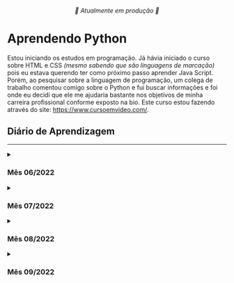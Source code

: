 <h6 align="center"> 🚧 Atualmente em produção 🚧 </h6>
<h1> Aprendendo Python </h1>

Estou iniciando os estudos em programação.
Já hávia iniciado o curso sobre HTML e CSS _(mesmo sabendo que são linguagens de marcação)_ pois eu estava querendo ter como próximo passo aprender Java Script. Porém, ao pesquisar sobre a linguagem de programação, um colega de trabalho comentou comigo sobre o Python e fui buscar informações e foi onde eu decidi que ele me ajudaria bastante nos objetivos de minha carreira profissional conforme exposto na bio.
<a> Este curso estou fazendo através do site: <https://www.cursoemvideo.com/>.</a>

<h2>Diário de Aprendizagem</h2>

---
<details>
<summary><h3>Mês 06/2022</h3></summary>
<details>   
   <summary>03/06/2022</summary>
   
* Aprendi como subir finalmente do PyCharm para o GitHub, eu havia feito sem querer inicialmente, mas agora entendi como funciona a ferramenta.
* Aprendi a estilizar um pouco melhor o GitHub para ficar mais amigável aos parceiros que quiserem colaborar comigo. _(Sejam todos bem vindos)_
</details>

<details>   
   <summary>04/06/2022</summary>

* Por não ter conseguido resolver o exercício 86 e 87 tão satisfatóriamente quanto eu gostaria, eu decidi reassistir às aulas 17 e 18 do curso em vídeo. (Assisti também alguns exercícios pois dentro dos exercícios às vezes o professor insere informações importantes.)
    * Aula 17: [link para a aula](<https://www.cursoemvideo.com/curso/python-3-mundo-3/aulas/listas-em-python/modulos/listas-parte-1/>)
    * Aula 18: [link para a aula](<https://www.cursoemvideo.com/curso/python-3-mundo-3/aulas/listas-em-python/modulos/listas-parte-2/>)
* Entendi que meu erro no exercício 86 foi de não deixar preparada a variável "matriz_numeros" já com os números zerados, devendo serem só substituídos. Pois por mais que o professor guanabara tivesse dito, eu tentei (teimosamente) inserir as informações com o método <code>.append()</code>, visto que eu não havia preenchido a variável com "0".
* Foi importante também que por falta de praticar a manipulação de string's eu havia esquecido como deixar um resultado da forma como eu quero como por exemplo o resultado ser em 5 caractéres e centralizado, usando o comando <code>:^5</code>.
</details>

<details>   
   <summary>08/06/2022</summary>

* No final de semana do dia 04/06, fiquei bastante ruim com uma gripe muito forte. Até suspeitei de COVID, mas graças a Deus o resultado foi negativo para a doença mas vamos lá, sem chorumelas!
* Na atualização de hoje é que fui cair na real que a variável <code>matriz_numeros[l][c]</code> onde <code>[l][c]</code> trata-se dos respectivos índices dos valores da variável. Depois que entendi isso ficou mais fácil, mesmo assim, precisei assistir o vídeo da resolução do exercício mais uma vez para consertar alguns erros. Identifiquei também que cada vez que faço comentários sobre cada passo, consigo absorver melhor o conhecimento do que estou fazendo.
* Estou também apendendo e mexer no aplicativo notion do site <notion.so>, muito bacana. Dá pra fazer muita coisa nele!
</details>

<details>   
   <summary>18/06/2022</summary>

* Fiquei bastante dia sem estudar e isso me deixou muito triste comigo mesmo, me mantenho empenhado em aprender, porém, a desculpa dessa vez foi a visita de meu pai que chegou de viagem e como vejo ele poucas vezes no ano, dei prioridade a ele.
* Hoje finalizei os exercícios 088 e 089. Fiquei bravo comigo mesmo pois percebi que fiz o exercício 088 mais copiando do que de fato aprendendo, sorte a minha que me exijo bastante comentando cada string o que me ajuda a absorver as informações.
* No Exercício 088: Apesar de copiar, pode reparar que fiz ao meu modo o que deu um toque de originalidade. Eu havia me esquecido do detalhe em fazer a cópia da lista que usa o serguinte termo <code>[:]</code>. Isso é muito importante na manipulação das listas. Esse termo quer dizer cópia e se assemelha bastante à manipulação de strings onde ao ter uma string qualquer com uma informação, podemos colocar que queremos do índice 3 até o índice 5 <code>[3:5]</code> ou do índice 4 até o final da string <code>[4:]</code>.
* No Exercício 089: Pode observar que fiz ao meu modo, onde gostei mais da minha solução à solução do prof. Guanabara, pois pude praticar mais a manipulação das listas e, mesmo que na lista composta dele tenha uma lista a mais, eu conseguiria inseri-la com facilidade. Só não fiz por não me parecer lógico criá-la (sei que se trata de exercício, mas achei que dessa forma pratiquei mais).
* Gostei também de relembrar a manipulação das strings, visto que tenho quase "toc" por ver tabelas desorganizadas. 
```Python
print(f'{i:<4}{a[0]:<15}{a[3]:>4.1f}')
```
</details>

<details>   
   <summary>20/06/2022</summary>

* Hoje consegui somente assistir a aula 19 do curso de Python do curso em vídeo, fiz diversas anotações das quais vou compartilhar com vocês aqui embaixo.
    * Link para a [Aula 19](https://www.cursoemvideo.com/curso/python-3-mundo-3/aulas/dicionarios-em-python/modulos/dicionarios/)


<h5>Dicionário</h5>

* Os dicionários são descritos em <code>{}</code>.

* Para adicionar novas chaves (keys) à lista com dicionários, não é necessário usar o <code>append()</code>, basta declarar o novo elemento como no exemplo:

```Python
In[]
dados = {'nome': 'Thiago', 'idade': 35}
dados['sexo'] = 'M'
print(dados)

Out[]
{'nome': 'Thiago', 'idade': 35, 'sexo': 'M'}
```

* Para remover os dados, podemos usar o parâmetro <code>del()</code>.

```Python
In[]
dados = {'nome': 'Thiago', 'idade': 35, 'sexo': 'M'}
dados del ['idade']

print(dados)

Out[]
{'nome': 'Thiago', 'sexo': 'M'}
``` 

* Outra forma de se fazer um dicionário é:

```Python
filme = {'título = Stars Wars
         'ano' = 1977
         'diretor' = 'Geroge Lucas'}
```
O elementos como ‘título’, ‘ano’ e ‘diretor’, são conhecidos no python como chaves (Key’s)

* É importante identificarmos as diferenças entre: Values, Keys e Items. Conforme demonstrações baixo:
  * <code>Values</code>, são as infomações de dentro das keys
  * As <code>Keys</code> são semelhantes aos índices em uma lista.
  * Os <code>Items</code> são todas as informações da lista como Keys e Values. São muito bem utilizadas nas estruturas de repetições.
  
* Nas estruturas de repetições, podemos misturar as 3 formas de estruturas (tuplas, listas e dicionários) podendo ser criado criado uma lista de locadoras (por exemplo) e cada índice dessa lista possuir um dicionário com Keys informando o título, o ano e o diretor.
  
Ou seja um <code>print()</code> nessa estrutura seria da seguinte maneira:

```Python
locadora = [{'titulo': 'Star Wars', 'ano': 1977, 'diretor': 'George Lucas'}, {{'titulo': 'Avangers', 'ano': 2012, 'diretor': 'Joss Whedon'}

In[]
print(locadora[0]['ano'])
print(locadora[1]['titulo'])

Out[]
1977
Avangers
```
 
* No caso de criar cópias de dicionários ou inserir um dicionário dentro de uma lista, temos que fazer da seguinte maneira:

```Python
In[]

estado = dict()  # Cria o dicionário "estado".
brasil = list()  # Cria uma lista "brasil".

for c in range(3):  # Laço de repetição para receber inputs
    estado['uf'] = str(input('Unidade Federativa: '))  # Captura informação para inserir dentro do dicionário "estado" na key 'uf'.
    estado['sigla'] = str(input('Sigla do estado: '))  # Captura informação para inserir dentro do dicionario " estado na key 'sigla'.
    brasil.append(estado.copy())  # INSERE UMA CÓPIA DO ESTADO DENTRO DA LISTA BRASIL. ANTES QUANDO INSERIAMOS UMA LISTA DENTRO DA OUTRA USÁVAMOS O FATIAMENTO DE STRING [:].
    
for e in brasil:  # Cria laço de repetição para ler dentro da lista brasil.
    for u, s in e.items():  # Cria laço de repetição para ler dentro dos dicionários que estão dentro da lista brasil (utilizo o "e" e não o estado, pois ele está subordinado (identado) ao "for" acima.)
        print(f'O campo {u} tem valor {s}')  # Imprime os resultados dos dicionários em f'string.


Terminal[]

Unidade Federativa: "MATO GROSSO"
Sigla do estado: "MT"
Unidade Federativa: "SÃO PAULO"
Sigla do estado: "SP"
Unidade Federativa: "ACRE"
Sigla do estado: "AC"

Out[]

O campo uf tem valor MATO GROSSO
O campo sigla tem valor MT
O campo uf tem valor SÃO PAULO
O campo sigla tem valor SP
O campo uf tem valor ACRE
O campo sigla tem valor AC

```
Como podemos observar no caso de listas usávamos o fatiamento de string que demosntra o total da string <code>[:]</code>. Para dicionários usa o métido próprio chamado <code>copy()</code>.

*  Aprendi também a realçar blocos de código em _markdown_, para ficar mais amigável o entendimento com vocês. Muito legal.
</details>

<details>   
   <summary>25/06/2022</summary>

* Hoje somente criei os exercícios, nem tentei executá-los pois tive um dia bastante corrido e gostaria de ao menos ter deixado isso pronto hoje. Sei que foi bastante rapido, porém, me comprometo no próximo commit ter um progresso melhor.
</details>

<details>   
   <summary>26/06/2022</summary>

* Na resolução dos exercícios de hoje, fiz com facilidade o exercício 090, porém o 091 tive dificuldades pois além do professor ensinar um novo import, eu estava tentando criar dicionários com nome e jogo para depois inserir no dicionário, como não consegui, tentei fazer como na explicação da aula 19 e fazer como lista, porém, sem sucesso.
Mas pude perceber que não é o caminho totalmente errado, pois no import do <code>operator</code>, ele tranforma o dicionário em lista, pois inicialmente o prof. Guanabara até chegou de orientar a colocar o "ranking" como dicionário e o <code>operator</code> transformou o dicionário em lista. Com isso, me despertou a curiosidade de fazer como eu estava imaginando, bater um pouco a cabeça e tentar concluir o exercício como fiz inicialmente e depois usar o método <code>sort()</code> na lista de cada jogada.
</details>

<details>   
   <summary>28/06/2022</summary>

* Hoje senti muita facilidade em ambos os exercícios:
    * Exercício 092:
    * Notei que o prof. Guanabara, utilizou um import diferente do que vinha utilizando como aconteceu nos exercícios 032 e 039 (não li sobre o import do <code>datetime</code> que ele utilizou dessa vez);
    * Notei também que fiz codei diferente dele, conforme abaixo.
```python
Prof_Guanabara[]
trabalhador = dict()
trabalhador['nome'] = str(input('Nome: '))
...

Thiago[]
trabalhador = {'nome': str(input('Nome: ')).strip().upper(),
               'idade': date.today().year - int(input('Ano de nascimento: ')),
               'ctps': int(input('Nº CTPS (0 se não tem): '))}

```
   
   * Exercício 093:
      * Fizemos um pouco diferentes, porém dessa vez, gostei mais da minha solução, visto que tive a atenção de enumerar para o usuário preencher no relatório a informação da primeira partida mostrando o número 1 e o prof. fez mostrando o índice da lista (deu mólim professor. rsrsrs. Abçs).
      * Outro detalhe que gostei mais também, foi que no último _print_, pude treinar utilizando a toda a parte do fatiamento mesclando key com chave. Foi muito legal.
</details>
</details>


<details>
  
<summary><h3>Mês 07/2022</h3></summary>
<details>
   <summary>02/07/2022</summary>

* Solucionei o exercício 094. Foi muito divertido resolver ele, apesar de quebrar um pouco a cabeça. A primeira parte que foi de escrever o programa em si, foi até facil, fazendo as validações e tudo mais.

* Na hora de imprirmir os resultados foi que quebrei um pouco mais a cabeça, foi bom que aprendi sozinho uma forma diferente da que o prof. Guanabara ensina e gostei de fazê-lo dessa forma, por isso até permaneci desse jeito.
</details>

<details>
   <summary>13/07/2022</summary>
   
* Assisti a aula 20 do mundo 3 do curso em vídeo, muito bom aprendi sobre funções sem parâmetros, com parâmetros e com listas.
    * Segue link para [Aula 20](<https://www.cursoemvideo.com/curso/python-3-mundo-3/aulas/funcoes-em-python/modulos/funcoes-parte-1/>)

* Compartilhando o aprendizado...
    * Para criar uma função basta chamar o método <code>def()</code>, simples assim e assim criar diversas *rotinas* que o programa irá te ajudar fazer.

* Função sem Parâmetros: Para chamar uma função sem parâmetros, basta chamar o método <code>def()</code>, descrever o nome da função, colocar os <code>()</code> e abaixo e aninhado (identado), programar a função a ser criada. Ex:
        
```python
IN[]

def lin():
print('-' * 30)
# O Python pede duas linhas após as funções


lin()
print('  THIAGO PINTO É BOM ')
lin()

OUT[]
------------------------------
  THIAGO PINTO É BOM 
------------------------------
```

* Função *com* Parâmetros: Para chamar uma função com parâmetros, basta chamar o método <code>def</code>, descrever o nome da função, colocar os <code>()</code> onde dentro dele estará o nome do parâmetro a ser colocado na função ex: <code>(txt)</code> e abaixo e aninhado (identado), programar a função a ser criada. Ex:
        
        
```python

IN[]


def título(txt):
    print('-' * 30)
    print(txt)
    print('-' * 30)


título('   THIAGO É MUITO BOM!    ')

OUT[]
------------------------------
   THIAGO É MUITO BOM!    
------------------------------
```

* outros exemplos de parâmetros são:
    
```python
IN[]


def soma(a, b):
    s = a + b
    print(s)


# Programa Principal
soma(4, 5)
soma(8, 9)
soma(2, 1)
soma(b=3, a=18)  # Pode-se inclusive indicar qual é cada parâmetro, inclusive sem seguir a ordem de parâmetros criada na função.

"""# soma(4)"""  # Essa função dará erro, pois a função criada, pede dois parâmetros "(a, b) e foi colocado somente 1 "4".


OUT[]

9
17
3
21
```

```python
IN[]

def soma(a, b):
    print(f'A = {a} e B = {b}')
    s = a + b
    print(f'A soma de A + B é: {s}')
    print(s)


# Programa Principal
soma(b=4, a=5)

OUT[]
A = 5 e B = 4
A soma de A + B é: 9
9
```

* Podemos também empacotar funções (coisa que várias linguagens não fazem) onde a única diferença da forma anterior é somente colocar um "*" antes do nome do parâmetro como nos exemplos abaixo.

```python
IN[]

def contador(* núm):
    print(núm)


contador(5, 6, 9)
contador(3, 2, 1)
contador(9, 8, 5, 1, 3, 8, 7)

OUT[]

(5, 6, 9)
(3, 2, 1)
(9, 8, 5, 1, 3, 8, 7)

```

```python
IN[]

def contador(* núm):
    for valor in núm:
        print(f'{valor} | ', end='')
    print('FIM!')


contador(5, 6, 9)
contador(3, 2, 1)
contador(9, 8, 5, 1, 3, 8, 7)

OUT[]
5 | 6 | 9 | FIM!
3 | 2 | 1 | FIM!
9 | 8 | 5 | 1 | 3 | 8 | 7 | FIM!
```

```python
IN[]
def contador(* núm):
    tam = len(núm)
    print(f'Recebi os valores {núm} eles tem o tamanho de {tam} números.')


contador(5, 6, 9)
contador(3, 2, 1, 0)
contador(9, 8, 5, 1, 3, 8, 7)

OUT[]
Recebi os valores (5, 6, 9) eles tem o tamanho de 3 números.
Recebi os valores (3, 2, 1, 0) eles tem o tamanho de 4 números.
Recebi os valores (9, 8, 5, 1, 3, 8, 7) eles tem o tamanho de 7 números.
```

* Função com listas: Essas funções vão ser bastante úteis, visto que nas formas anteriores, os resultados das funções saem como tuplas. Porém da forma abaixo, elas saem como lista o que pode ser interessante para criar diversas funções bem específicas. veja alguns exemplos.
    
    
```python
IN[]
def dobra(lst):
    pos = 0
    while pos < len(lst):
        lst[pos] *= 2
        pos += 1


valores = [6, 3, 9, 1, 0, 2]
dobra(valores)
print(valores)

OUT[]
[12, 6, 18, 2, 0, 4]
```

```python
IN[]

def soma(* valores):
    s = 0
    for num in valores:
        s += num
    print(f'Somando os valores{valores}, temos {s}.')


soma(5, 2)
soma(2, 9, 4)


OUT[]

Somando os valores(5, 2), temos 7.
Somando os valores(2, 9, 4), temos 15.
```

* Aproveitei o embalo e já fiz o exercício 096 que foi bastante intuitivo, pois agora tenho que me forçar a pensar na forma de criação das funções e seuas interações.
</details>

<details>
   <summary>15/07/2022</summary>

* Na resolução do exercício 97, fiz um pouco diferente do prof. Guanabara, mas a forma dele foi mais inteligente.
* No exercício 98, comecei até bem, porém, não tive os insights para terminar o exercício sozinho. Tive que olhar a solução do professor. Apesar de serem soluções que já aprendi, vejo que tenho que buscar a pensar mais como fatiar cada processo que o programa tem que fazer e observar mais qual string deve vir primeiro e suas corretas indentações. Mas no geral, sei que tive a idéia correta. Só não consegui implementar.

</details>

<details>
   <summary>23 e 25/07/2022</summary>

* Após alguns dias sem estudar e já sofrendo abstinência, no dia 23/07 decidi fazer o exercício 99 sem relembrar a aula 20, pois queria trabalhar um pouco minha memória. Como não consegui compreender a montagem inicial da solução do exercício, tive dificuldades e decidi no dia 23 mesmo ver a resposta e fazer junto com o professor. Pode observar que tentei, pois partes do script que fiz está diferente do professor pois reaproveitei o que eu já havia produzido.
* No dia 25, decidi recriar o exercício (99b) para tentar fazer sem olhar buscando fazer do meu jeito. Como comecei tarde, acabei não criando a funcionalidade sleep pois identifiquei que na versão que estou utilizando do pyhton (2022.1.3) ainda persiste a inconsistencia na biblioteca dentro da função conforme dito pelo professor. Como já tem quase um ano do vídeo criado, começo a me perguntar... Será que é uma inconsistencia mesmo?

</details>
</details>

<details>
<summary><h3>Mês 08/2022</h3></summary>

<details>
   <summary>09/08/2022</summary>

* Retornei aos estudos novamente já resolvendo o exercício 100. Porém para resolvê-lo precisei relembrar a aula 20 e daí foi fácil, foi só jogar as funções na tela e correr pro abraço.
* Aproveitei já assisti a aula 21 que ficou bem cumprida e vou tentar resumir a aula aqui amanhã no meu horário de almoço.
* Já criei também os exercícios 101 a 106 para começar a fazer também nessa semana.
</details>

<details>
   <summary>22/08/2022</summary>

* Sim... Estou devendo o resumo da aula 21, mas vou repassar para vocês assim que possível, pois não quero fazer somente colando aqui no corpo do README, quero fazer com todas as imagens e detalhes que vocês merecem.
* Resolvi as aulas 101 a 103 hoje aproveitando mais um momento de enfermidade que tive (já aproveitei e tomei uma benzetacil pra resolver de vez isso. Caso não saiba o que é, veja um vídeo do Thiago Ventura no youtube, é bem engraçado o jeito dele falar da experiência que ele teve ao tomá-la também).
CHEEEGAAAA de enrolação, bora pras observações.
    * Ex101 - Consegui fazê-lo com tranquilidade porém eu havia me esquecido de como utilizar a função <code>date</code> após a importação da biblioteca <code>datetime</code>, depois que relembrei assistindo a parte do vídeo onde demonstrava, pausei, e daí executei o exercício e vi que havia dado tudo certo. Sabia no fundo que esse era o único erro.
    * ex102 - Resolvi sozinho, Um desafio que tive, foi entender que o show vem como padrão <code>True</code> depois de fazer alguns testes, entendi que tem que começar com <code>False</code> e daí beleza. O único problema é que me faltou criatividade ao final em descrever na formula finalizando o total da fatoração com o símbolo de "=". Mas a formula estava OK também. Muito legal.
    * ex103 - Tive duas situações, primeiro que barrei na questão do número de gols não aceitar o 0, portanto, depois de quebrar um pouco a cabeça, decidi olhar a forma de resolver o exercício e aí comprendi e uma coisa me chamou a atenção, vi que o professor Guanabara não chamou a função <code>ficha()</code> dele. Aliás, corrijo aqui o que eu estava escrevendo, vi sim que ele chamou a função <code>ficha()</code> quando estava validando a variável <code>n</code>. A outra situação é que eu não consegui fazer com que o parâmetro "desconhecido" no meu parâmetro <code>nome_jogador()</code> ficasse como opicional já com a descrição "<desconhecido>".
OBS: Será que estou ficando preguiçoso demais ao estudar olhando diretamente o resultado no vídeo do respectivo exercício? Acho que eu deveria "googlar" mais ao invés de buscar o resultado no exercício. Puxando na memória aqui... Eu fazia isso com mais afinco no início, agora eu faço sim, porém com menos perseverança.
</details>

 <details>
 <summary>26/08/2022</summary>

* Resolvi os exercícios 104 a 106 aproveitando uma folga no serviço.
   * Ex104 - Consegui resolver, porém assistindo a resposta do exercício. O Conceito em si, eu consegui fazer mas não dava a resposta de forma satisfatória, por isso decidi assistir o vídeo.
   * Ex105 - Eu estava tentando fazer o exercício construindo as formulas e com isso, tive dificuldades em concluir o exercício. Para verificar onde estava errando, eu busquei assistir o vídeo da resposta e pude verificar que o professor estava fazendo de forma bem mais simples. Parei de assistir o vídeo ainda no início (quano identifiquei a proposta do professor) e concluí daí pra frente. Foi satisfatório também apesar de ter assistido a resposta.
   * Ex106 - Consegui chegar ao resultado final, porém, quanto a colocar as perfumarias, foi bom relembrar (quero criar aqui um repositório somente com informações e dicas de como usar as cores com o código ANSI para que no futuro eu possa usar quando necessário e deixar colaborativo com quem nos acompanha.
</details>

<details>
<summary>27 e 28/08/2022</summary>

* Assiti a aula 22, a qual já vou compartilhar aqui com vocês e resolução do exercício 107.

   <details>
   <summary><h4>MODULARIZAÇÃO</h4></summary>
   Trata-se de dividir o programa em módulos de forma a possibilitar sua melhor compreensão em leitura, bem como também sua manutenção, dividindo-o em várias partes (vários módulos).

   Um exemplo simbólico disso é quando precisamos criar um programa como o abaixo.

   ```Python
   def fatorial(n):
       f = 1
       for c in range(1, n+1):
           f *= c
       return f


   def dobro(n):
       return n * 2


   def triplo(n):
       return n * 3


   num = int(input("Digite um valor: "))
   fat = fatorial(num)
   print(f'O fatorial de {num} é {fat}.')
   print(f'O dobro de {num} é {dobro(num)}.')
   print(f'O triplo de {num} é {triplo(num)}.')
   ```

   Ocorre que o programa fica um pouco grande e para melhor dividi-lo, foi decidido que teremos que separar as funções em outro módulo.

   Com isso, basta criar um novo arquivo com extensão *.py, nomear o arquivo como por exemplo “uteis.py”, colocar as funções nela e no arquivo do programa principal, importar as funções usando o método <code>import</code>.

   Com isso as funções também deverão ser renomeadas conforme abaixo.

   * Arquivo programa principal
   ```Python
   import uteis

   num = int(input("Digite um valor: "))
   fat = uteis.fatorial(num)
   print(f'O fatorial de {num} é {fat}.')
   print(f'O dobro de {num} é {uteis.dobro(num)}.')
   print(f'O triplo de {num} é {uteis.triplo(num)}.')
   ```

   * Arquivo “uteis.py”
   ```Python
   def fatorial(n):
       f = 1
       for c in range(1, n+1):
           f *= c
       return f


   def dobro(n):
       return n * 2


   def triplo(n):
       return n * 3
   ```
   
   * É importante também ressaltar que podemos usar o método <code>from [nome do módulo] import [nome da função]</code> para que se possa importar somente as funções necessárias e não custar memória de processamento de todo o módulo como somente na função <code>import</code>
   </details>
   
   <details>
   <summary><h4>PACOTES</h4></summary>
   Os pacotes nada mais são que pastas para que armazenam modulações de forma a organizá-las como por exemplo, dividi-las por assunto conforme imagem abaixo.
   
   ![image](https://user-images.githubusercontent.com/91860056/187089210-96645293-e831-412e-a94e-ed3312518f90.png)
   
   Com isso, podemos organiza-los melhor:
   
   ![image](https://user-images.githubusercontent.com/91860056/187089273-1427ef97-3ca2-4809-b67e-2f205c1c1400.png)
   
   E para os pacotes, em sua maioria, teremos que ter os arquivos "__init__.py" em cada um deles conforme demonstrado abaixo.
   
   ![image](https://user-images.githubusercontent.com/91860056/187089295-d3c94e6c-3492-436c-a680-b34dc1e86327.png)

* Ex107 - Criei as pastas conforme recomendado pelo professor Guanabara (Por isso, excluí o arquivo anterior denominado (ex.107.py).
![image](https://user-images.githubusercontent.com/91860056/187089571-c3bfd8e4-34c9-43e2-899b-0504b0c17827.png)

   Resolvi o exercício com facilidade, criei até mais funções para praticar. Contudo, eu havia criado cada função já com a função <code>return</code> com a formula, direto e objetivo. Mas, como o professor orientou a criar a variável <code>res</code> (já visualizando soluções futuras) já fiz o devido ajuste conforme orientado.
      
</details>
</details>

<details>
<summary><h3>Mês 09/2022</h3></summary>

<details>
<summary>03/09/2022</summary>

* Ex 108 a 112 - Resolvi os exercícios praticamente tudo em uma pancada, pois como o conteúdo não foi dificil, na verdade foi bem exemplificativo, tive somente que ir acompanhando com as aulas pois como um era sequencia do outro e como o professor Guanabara recomendou no exercício 107 (resolvido no dia 28/08/22) que uma das funções serviriam para as demais, acabei fazendo juntamente com a resolução, de forma que assim que entendi a idéia, resolvi o exercício e já deixei pronto de forma somente a fazer alguns ajustes finos conforme o professor nos repassou. Quero ver se amanhã eu já assisto a aula 23 e já faço o resumo para nós.
</details>

<details>
<summary>05/09/2022</summary>

* Ex 113 a 115 - Resolvi os exercícios, porém estou muito empolgado com o exercício 115. Este exercício, tenho certeza que vou praticá-lo várias vezes, buscando idéias diferentes para poder compreender bem todos os conteúdos aplicados. Vou até listar algumas idéias: Criar agenda telefônica, Cadastro de produtos, Controle de contratos e Controle de processos.
</details>

</details>
